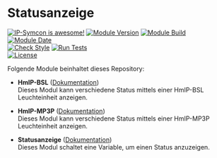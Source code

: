 # Statusanzeige

[![IP-Symcon is awesome!](https://img.shields.io/badge/IP--Symcon-5.5-blue.svg)](https://www.symcon.de)
[![Module Version](https://img.shields.io/badge/Module_Version-1.00-blue.svg)]()
[![Module Build](https://img.shields.io/badge/Module_Build-8-blue.svg)]()
[![Module Date](https://img.shields.io/badge/Module_Date-20210513-blue.svg)]()  
[![Check Style](https://github.com/ubittner/Statusanzeige/workflows/Check%20Style/badge.svg)](https://github.com/ubittner/Statusanzeige/actions)
[![Run Tests](https://github.com/ubittner/Statusanzeige/workflows/Run%20Tests/badge.svg)](https://github.com/ubittner/Statusanzeige/actions)  
[![License](https://img.shields.io/badge/License-CC%20BY--NC--SA%204.0-green.svg)](https://creativecommons.org/licenses/by-nc-sa/4.0/)

Folgende Module beinhaltet dieses Repository:

- __HmIP-BSL__ ([Dokumentation](HmIP-BSL))  
    Dieses Modul kann verschiedene Status mittels einer HmIP-BSL Leuchteinheit anzeigen.

- __HmIP-MP3P__ ([Dokumentation](HmIP-MP3P))  
    Dieses Modul kann verschiedene Status mittels einer HmIP-MP3P Leuchteinheit anzeigen.  

- __Statusanzeige__ ([Dokumentation](Statusanzeige))  
  Dieses Modul schaltet eine Variable, um einen Status anzuzeigen.